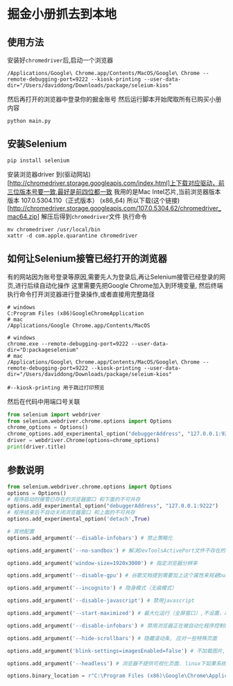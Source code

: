 # 掘金小册抓去到本地

## 使用方法

安装好`chromedriver`后,启动一个浏览器
```shell
/Applications/Google\ Chrome.app/Contents/MacOS/Google\ Chrome --remote-debugging-port=9222 --kiosk-printing --user-data-dir="/Users/daviddong/Downloads/package/seleium-kios"
```
然后再打开的浏览器中登录你的掘金账号
然后运行脚本开始爬取所有已购买小册内容
```shell
python main.py
```


## 安装Selenium  

```shell
pip install selenium
```
安装浏览器driver
到(驱动网站)[http://chromedriver.storage.googleapis.com/index.html]上下载对应驱动，前三位版本号要一致,最好是前四位都一致
我用的是Mac Intel芯片,当前浏览器版本 版本 107.0.5304.110（正式版本） (x86_64)
所以下载(这个链接)[http://chromedriver.storage.googleapis.com/107.0.5304.62/chromedriver_mac64.zip]
解压后得到`chromedriver`文件
执行命令
```shell
mv chromedriver /usr/local/bin
xattr -d com.apple.quarantine chromedriver
```


## 如何让Selenium接管已经打开的浏览器  

有的网站因为账号登录等原因,需要先人为登录后,再让Selenium接管已经登录的网页,进行后续自动化操作
这里需要先把Google Chrome加入到环境变量, 然后终端执行命令打开浏览器进行登录操作,或者直接用完整路径
```
# windows
C:Program Files (x86)GoogleChromeApplication
# mac
/Applications/Google Chrome.app/Contents/MacOS
```
```shell
# windows
chrome.exe --remote-debugging-port=9222 --user-data-dir="D:packageselenium"
# mac
/Applications/Google\ Chrome.app/Contents/MacOS/Google\ Chrome --remote-debugging-port=9222 --kiosk-printing --user-data-dir="/Users/daviddong/Downloads/package/seleium-kios"

#--kiosk-printing 用于跳过打印预览
```
然后在代码中用端口号关联
```python
from selenium import webdriver
from selenium.webdriver.chrome.options import Options
chrome_options = Options()
chrome_options.add_experimental_option("debuggerAddress", "127.0.0.1:9222")
driver = webdriver.Chrome(options=chrome_options)
print(driver.title)
```


## 参数说明  

```python
from selenium.webdriver.chrome.options import Options
options = Options()
# 程序启动时接管已存在的浏览器窗口 和下面的不可共存
options.add_experimental_option("debuggerAddress", "127.0.0.1:9222")
# 程序结束后不自动关闭浏览器窗口 和上面的不可共存
options.add_experimental_option('detach',True)

# 其他配置
options.add_argument('--disable-infobars') # 禁止策略化

options.add_argument('--no-sandbox') # 解决DevToolsActivePort文件不存在的报错

options.add_argument('window-size=1920x3000') # 指定浏览器分辨率

options.add_argument('--disable-gpu') # 谷歌文档提到需要加上这个属性来规避bug

options.add_argument('--incognito') # 隐身模式（无痕模式）

options.add_argument('--disable-javascript') # 禁用javascript

options.add_argument('--start-maximized') # 最大化运行（全屏窗口）,不设置，取元素会报错

options.add_argument('--disable-infobars') # 禁用浏览器正在被自动化程序控制的提示

options.add_argument('--hide-scrollbars') # 隐藏滚动条, 应对一些特殊页面

options.add_argument('blink-settings=imagesEnabled=false') # 不加载图片, 提升速度

options.add_argument('--headless') # 浏览器不提供可视化页面. linux下如果系统不支持可视化不加这条会启动失败

options.binary_location = r"C:\Program Files (x86)\Google\Chrome\Application\chrome.exe" # 手动指定使用的浏览器位置
```
